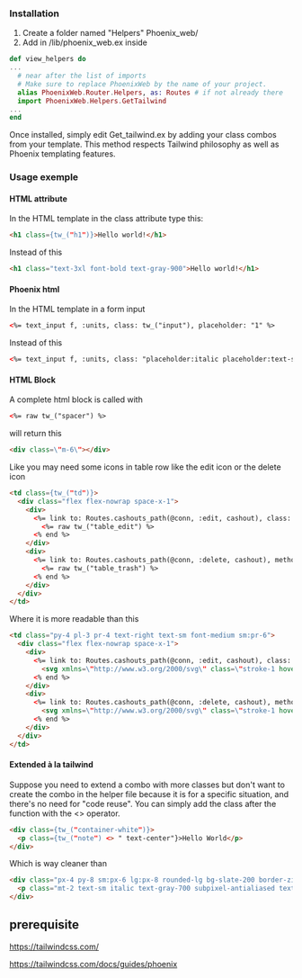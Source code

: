 ### Installation
1) Create a folder named "Helpers" Phoenix_web/
2) Add in /lib/phoenix_web.ex inside 

```Elixir
def view_helpers do
...
  # near after the list of imports
  # Make sure to replace PhoenixWeb by the name of your project.
  alias PhoenixWeb.Router.Helpers, as: Routes # if not already there
  import PhoenixWeb.Helpers.GetTailwind
...
end
```



Once installed, simply edit Get_tailwind.ex by adding your class combos from your template.
This method respects Tailwind philosophy as well as Phoenix templating features.

### Usage exemple

#### HTML attribute
In the HTML template in the class attribute type this:

```HTML
<h1 class={tw_("h1")}>Hello world!</h1>
```

Instead of this

```HTML
<h1 class="text-3xl font-bold text-gray-900">Hello world!</h1>
```

#### Phoenix html
In the HTML template in a form input

```HTML
<%= text_input f, :units, class: tw_("input"), placeholder: "1" %>
```

Instead of this

```HTML
<%= text_input f, :units, class: "placeholder:italic placeholder:text-slate-200 shadow-sm focus:drop-shadow border border-zinc-300 rounded focus:border-indigo-600 focus:ring-0 sm:text-sm", placeholder: "1" %>
```

#### HTML Block
A complete html block is called with <raw>

```HTML
<%= raw tw_("spacer") %>
```

will return this

```HTML
<div class=\"m-6\"></div>
```

Like you  may need some icons in table row like the edit icon or the delete icon

```HTML
<td class={tw_("td")}>
  <div class="flex flex-nowrap space-x-1">
    <div>
      <%= link to: Routes.cashouts_path(@conn, :edit, cashout), class: tw_("a"), title: "Edit this entry" do %>
        <%= raw tw_("table_edit") %>
      <% end %>
    </div>
    <div>
      <%= link to: Routes.cashouts_path(@conn, :delete, cashout), method: :delete, data: [confirm: "Are you sure?"], class: "text-indigo-600 hover:text-indigo-900", title: "Delete this entry" do %>
        <%= raw tw_("table_trash") %>
      <% end %>
    </div>
  </div>
</td>
```

Where it is more readable than this

```HTML
<td class="py-4 pl-3 pr-4 text-right text-sm font-medium sm:pr-6">
  <div class="flex flex-nowrap space-x-1">
    <div>
      <%= link to: Routes.cashouts_path(@conn, :edit, cashout), class: "text-indigo-600 hover:text-indigo-900", title: "Edit this entry" do %>
        <svg xmlns=\"http://www.w3.org/2000/svg\" class=\"stroke-1 hover:stroke-2 h-4 w-4\" fill=\"none\" viewBox=\"0 0 24 24\" stroke=\"currentColor\" stroke-width=\"2\"><path stroke-linecap=\"round\" stroke-linejoin=\"round\" d=\"M11 5H6a2 2 0 00-2 2v11a2 2 0 002 2h11a2 2 0 002-2v-5m-1.414-9.414a2 2 0 112.828 2.828L11.828 15H9v-2.828l8.586-8.586z\" /></svg>
      <% end %>
    </div>
    <div>
      <%= link to: Routes.cashouts_path(@conn, :delete, cashout), method: :delete, data: [confirm: "Are you sure?"], class: "text-indigo-600 hover:text-indigo-900", title: "Delete this entry" do %>
        <svg xmlns=\"http://www.w3.org/2000/svg\" class=\"stroke-1 hover:stroke-2 h-4 w-4\" fill=\"none\" viewBox=\"0 0 24 24\" stroke=\"currentColor\" stroke-width=\"2\"><path stroke-linecap=\"round\" stroke-linejoin=\"round\" d=\"M19 7l-.867 12.142A2 2 0 0116.138 21H7.862a2 2 0 01-1.995-1.858L5 7m5 4v6m4-6v6m1-10V4a1 1 0 00-1-1h-4a1 1 0 00-1 1v3M4 7h16\" /></svg>
      <% end %>
    </div>
  </div>
</td>

```

#### Extended à la tailwind
Suppose you need to extend a combo with more classes but don't want to create the combo in the helper file because it is for a specific situation, and there's no need for "code reuse". You can simply add the class after the function with the <> operator.
        
```HTML
<div class={tw_("container-white")}>
  <p class={tw_("note") <> " text-center"}>Hello World</p>
</div>

```
Which is way cleaner than

```HTML
<div class="px-4 py-8 sm:px-6 lg:px-8 rounded-lg bg-slate-200 border-zinc-300 border drop-shadow-md">
  <p class="mt-2 text-sm italic text-gray-700 subpixel-antialiased text-center">Hello World</p>
</div>

```




## prerequisite

https://tailwindcss.com/

https://tailwindcss.com/docs/guides/phoenix

